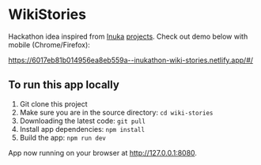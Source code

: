 # WikiStories

Hackathon idea inspired from [Inuka](https://github.com/wikimedia/wikipedia-preview) [projects](https://github.com/wikimedia/wikipedia-kaios). Check out demo below with mobile (Chrome/Firefox):

https://6017eb81b014956ea8eb559a--inukathon-wiki-stories.netlify.app/#/

## To run this app locally

1. Git clone this project
2. Make sure you are in the source directory: `cd wiki-stories`
3. Downloading the latest code: `git pull`
4. Install app dependencies: `npm install`
5. Build the app: `npm run dev`

App now running on your browser at http://127.0.0.1:8080.
